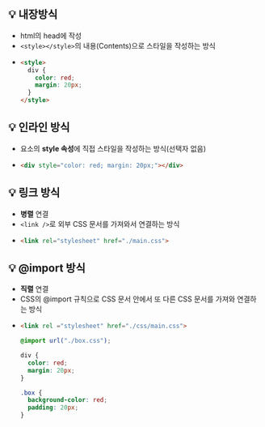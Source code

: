 ## 💡 내장방식
- html의 head에 작성
- `<style></style>`의 내용(Contents)으로 스타일을 작성하는 방식
- ```html
  <style>
    div {
      color: red;
      margin: 20px;
    }
  </style>
  ```

## 💡 인라인 방식
- 요소의 **style 속성**에 직접 스타일을 작성하는 방식(선택자 없음)
- ```html
  <div style="color: red; margin: 20px;"></div>
  ```

## 💡 링크 방식
- **병렬** 연결
- `<link />`로 외부 CSS 문서를 가져와서 연결하는 방식
- ```html
  <link rel="stylesheet" href="./main.css">
  ```

## 💡 @import 방식
- **직렬** 연결
- CSS의 @import 규칙으로 CSS 문서 안에서 또 다른 CSS 문서를 가져와 연결하는 방식
- ```html
  <link rel ="stylesheet" href="./css/main.css">
  ```
  ```css
  @import url("./box.css");
  
  div {
    color: red;
    margin: 20px;
  }
  ```
  ```css
  .box {
    background-color: red;
    padding: 20px;
  }
  ```
